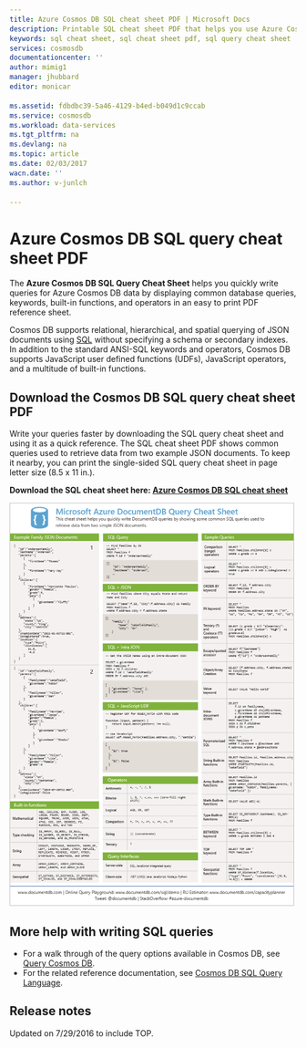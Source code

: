 ```yaml
---
title: Azure Cosmos DB SQL cheat sheet PDF | Microsoft Docs
description: Printable SQL cheat sheet PDF that helps you use Azure Cosmos DB's SQL syntax to query JSON documents in its database - SQL quick reference
keywords: sql cheat sheet, sql cheat sheet pdf, sql query cheat sheet
services: cosmosdb
documentationcenter: ''
author: mimig1
manager: jhubbard
editor: monicar

ms.assetid: fdbdbc39-5a46-4129-b4ed-b049d1c9ccab
ms.service: cosmosdb
ms.workload: data-services
ms.tgt_pltfrm: na
ms.devlang: na
ms.topic: article
ms.date: 02/03/2017
wacn.date: ''
ms.author: v-junlch

---
```

# Azure Cosmos DB SQL query cheat sheet PDF
The **Azure Cosmos DB SQL Query Cheat Sheet** helps you quickly write queries for Azure Cosmos DB data by displaying common  database queries, keywords, built-in functions, and operators in an easy to print PDF reference sheet. 

Cosmos DB supports relational, hierarchical,  and spatial querying of JSON documents using [SQL](documentdb-sql-query.md) without specifying a schema or secondary indexes. In addition to the standard ANSI-SQL keywords and operators, Cosmos DB supports JavaScript user defined functions (UDFs), JavaScript operators, and a multitude of built-in functions.

## Download the Cosmos DB SQL query cheat sheet PDF
Write your queries faster by downloading the SQL query cheat sheet and using it as a quick reference. The SQL cheat sheet PDF shows common queries used to retrieve data from two example JSON documents. To keep it nearby, you can print the single-sided SQL query cheat sheet in page letter size (8.5 x 11 in.).

**Download the SQL cheat sheet here: [Azure Cosmos DB SQL cheat sheet](http://go.microsoft.com/fwlink/?LinkId=623215)**

![Azure Cosmos DB SQL query cheat sheet: A quick reference PDF to the SQL syntax supported by Azure Cosmos DB - SQL cheat sheet, SQL cheat sheet PDF, SQL quick reference][cheat-sheet]

[cheat-sheet]: ./media/documentdb-sql-query-cheat-sheet/microsoft-documentdb-sql-query-cheat-sheet-v4.png


## More help with writing SQL queries
- For a walk through of the query options available in Cosmos DB, see [Query Cosmos DB](documentdb-sql-query.md).
- For the related reference documentation, see [Cosmos DB SQL Query Language](https://msdn.microsoft.com/library/azure/dn782250.aspx).

## Release notes
Updated on 7/29/2016 to include TOP.


